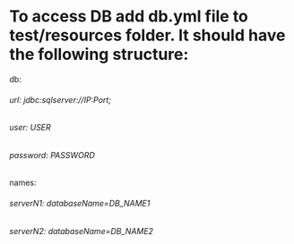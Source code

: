 # To access DB add db.yml file to test/resources folder. It should have the following structure:

db:
######      url: jdbc:sqlserver://IP:Port;
######      user: USER
######      password: PASSWORD
names:
######    serverN1: databaseName=DB_NAME1
######    serverN2: databaseName=DB_NAME2